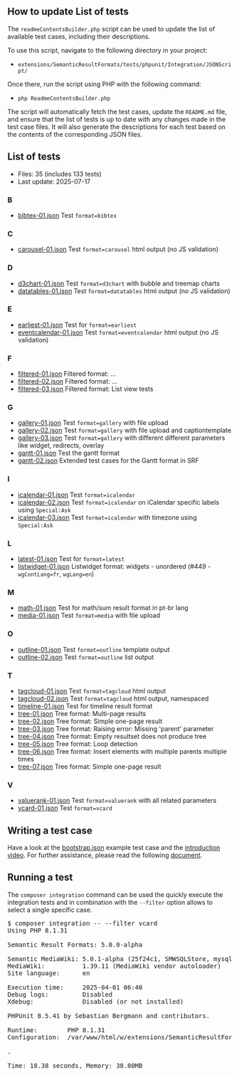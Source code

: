 ## How to update List of tests

The `readmeContentsBuilder.php` script can be used to update the list of available test cases, including their descriptions.

To use this script, navigate to the following directory in your project:
- `extensions/SemanticResultFormats/tests/phpunit/Integration/JSONScript/`

Once there, run the script using PHP with the following command:
- `php ReadmeContentsBuilder.php`

The script will automatically fetch the test cases, update the `README.md` file, and ensure that the list of tests is up to date with any changes made in the test case files.
It will also generate the descriptions for each test based on the contents of the corresponding JSON files.

<!-- Begin of generated contents by readmeContentsBuilder.php -->

## List of tests

- Files: 35 (includes 133 tests)
- Last update: 2025-07-17

### B
* [bibtex-01.json](https://github.com/SemanticMediaWiki/SemanticResultFormats/tree/master/tests/phpunit/Integration/JSONScript/TestCases/bibtex-01.json) Test `format=bibtex`

### C
* [carousel-01.json](https://github.com/SemanticMediaWiki/SemanticResultFormats/tree/master/tests/phpunit/Integration/JSONScript/TestCases/carousel-01.json) Test `format=carousel` html output (no JS validation)

### D
* [d3chart-01.json](https://github.com/SemanticMediaWiki/SemanticResultFormats/tree/master/tests/phpunit/Integration/JSONScript/TestCases/d3chart-01.json) Test `format=d3chart` with bubble and treemap charts
* [datatables-01.json](https://github.com/SemanticMediaWiki/SemanticResultFormats/tree/master/tests/phpunit/Integration/JSONScript/TestCases/datatables-01.json) Test `format=datatables` html output (no JS validation)

### E
* [earliest-01.json](https://github.com/SemanticMediaWiki/SemanticResultFormats/tree/master/tests/phpunit/Integration/JSONScript/TestCases/earliest-01.json) Test for `format=earliest`
* [eventcalendar-01.json](https://github.com/SemanticMediaWiki/SemanticResultFormats/tree/master/tests/phpunit/Integration/JSONScript/TestCases/eventcalendar-01.json) Test `format=eventcalendar` html output (no JS validation)

### F
* [filtered-01.json](https://github.com/SemanticMediaWiki/SemanticResultFormats/tree/master/tests/phpunit/Integration/JSONScript/TestCases/filtered-01.json) Filtered format: ...
* [filtered-02.json](https://github.com/SemanticMediaWiki/SemanticResultFormats/tree/master/tests/phpunit/Integration/JSONScript/TestCases/filtered-02.json) Filtered format: ...
* [filtered-03.json](https://github.com/SemanticMediaWiki/SemanticResultFormats/tree/master/tests/phpunit/Integration/JSONScript/TestCases/filtered-03.json) Filtered format: List view tests

### G
* [gallery-01.json](https://github.com/SemanticMediaWiki/SemanticResultFormats/tree/master/tests/phpunit/Integration/JSONScript/TestCases/gallery-01.json) Test `format=gallery` with file upload
* [gallery-02.json](https://github.com/SemanticMediaWiki/SemanticResultFormats/tree/master/tests/phpunit/Integration/JSONScript/TestCases/gallery-02.json) Test `format=gallery` with file upload and captiontemplate
* [gallery-03.json](https://github.com/SemanticMediaWiki/SemanticResultFormats/tree/master/tests/phpunit/Integration/JSONScript/TestCases/gallery-03.json) Test `format=gallery` with different different parameters like widget, redirects, overlay
* [gantt-01.json](https://github.com/SemanticMediaWiki/SemanticResultFormats/tree/master/tests/phpunit/Integration/JSONScript/TestCases/gantt-01.json) Test the gantt format
* [gantt-02.json](https://github.com/SemanticMediaWiki/SemanticResultFormats/tree/master/tests/phpunit/Integration/JSONScript/TestCases/gantt-02.json) Extended test cases for the Gantt format in SRF

### I
* [icalendar-01.json](https://github.com/SemanticMediaWiki/SemanticResultFormats/tree/master/tests/phpunit/Integration/JSONScript/TestCases/icalendar-01.json) Test `format=icalendar`
* [icalendar-02.json](https://github.com/SemanticMediaWiki/SemanticResultFormats/tree/master/tests/phpunit/Integration/JSONScript/TestCases/icalendar-02.json) Test `format=icalendar` on iCalendar specific labels using `Special:Ask`
* [icalendar-03.json](https://github.com/SemanticMediaWiki/SemanticResultFormats/tree/master/tests/phpunit/Integration/JSONScript/TestCases/icalendar-03.json) Test `format=icalendar` with timezone using `Special:Ask`

### L
* [latest-01.json](https://github.com/SemanticMediaWiki/SemanticResultFormats/tree/master/tests/phpunit/Integration/JSONScript/TestCases/latest-01.json) Test for `format=latest`
* [listwidget-01.json](https://github.com/SemanticMediaWiki/SemanticResultFormats/tree/master/tests/phpunit/Integration/JSONScript/TestCases/listwidget-01.json) Listwidget format: widgets - unordered (#449 - `wgContLang=fr`, `wgLang=en`)

### M
* [math-01.json](https://github.com/SemanticMediaWiki/SemanticResultFormats/tree/master/tests/phpunit/Integration/JSONScript/TestCases/math-01.json) Test for math/sum result format in pt-br lang
* [media-01.json](https://github.com/SemanticMediaWiki/SemanticResultFormats/tree/master/tests/phpunit/Integration/JSONScript/TestCases/media-01.json) Test `format=media` with file upload

### O
* [outline-01.json](https://github.com/SemanticMediaWiki/SemanticResultFormats/tree/master/tests/phpunit/Integration/JSONScript/TestCases/outline-01.json) Test `format=outline` template output
* [outline-02.json](https://github.com/SemanticMediaWiki/SemanticResultFormats/tree/master/tests/phpunit/Integration/JSONScript/TestCases/outline-02.json) Test `format=outline` list output

### T
* [tagcloud-01.json](https://github.com/SemanticMediaWiki/SemanticResultFormats/tree/master/tests/phpunit/Integration/JSONScript/TestCases/tagcloud-01.json) Test `format=tagcloud` html output
* [tagcloud-02.json](https://github.com/SemanticMediaWiki/SemanticResultFormats/tree/master/tests/phpunit/Integration/JSONScript/TestCases/tagcloud-02.json) Test `format=tagcloud` html output, namespaced
* [timeline-01.json](https://github.com/SemanticMediaWiki/SemanticResultFormats/tree/master/tests/phpunit/Integration/JSONScript/TestCases/timeline-01.json) Test for timeline result format
* [tree-01.json](https://github.com/SemanticMediaWiki/SemanticResultFormats/tree/master/tests/phpunit/Integration/JSONScript/TestCases/tree-01.json) Tree format: Multi-page results
* [tree-02.json](https://github.com/SemanticMediaWiki/SemanticResultFormats/tree/master/tests/phpunit/Integration/JSONScript/TestCases/tree-02.json) Tree format: Simple one-page result
* [tree-03.json](https://github.com/SemanticMediaWiki/SemanticResultFormats/tree/master/tests/phpunit/Integration/JSONScript/TestCases/tree-03.json) Tree format: Raising error: Missing 'parent' parameter
* [tree-04.json](https://github.com/SemanticMediaWiki/SemanticResultFormats/tree/master/tests/phpunit/Integration/JSONScript/TestCases/tree-04.json) Tree format: Empty resultset does not produce tree
* [tree-05.json](https://github.com/SemanticMediaWiki/SemanticResultFormats/tree/master/tests/phpunit/Integration/JSONScript/TestCases/tree-05.json) Tree format: Loop detection
* [tree-06.json](https://github.com/SemanticMediaWiki/SemanticResultFormats/tree/master/tests/phpunit/Integration/JSONScript/TestCases/tree-06.json) Tree format: Insert elements with multiple parents multiple times
* [tree-07.json](https://github.com/SemanticMediaWiki/SemanticResultFormats/tree/master/tests/phpunit/Integration/JSONScript/TestCases/tree-07.json) Tree format: Simple one-page result

### V
* [valuerank-01.json](https://github.com/SemanticMediaWiki/SemanticResultFormats/tree/master/tests/phpunit/Integration/JSONScript/TestCases/valuerank-01.json) Test `format=valuerank` with all related parameters
* [vcard-01.json](https://github.com/SemanticMediaWiki/SemanticResultFormats/tree/master/tests/phpunit/Integration/JSONScript/TestCases/vcard-01.json) Test `format=vcard`

<!-- End of generated contents by readmeContentsBuilder.php -->

## Writing a test case

Have a look at the [bootstrap.json](https://github.com/SemanticMediaWiki/SemanticResultFormats/tree/master/tests/phpunit/Integration/JSONScript/bootstrap.json) example test case and the [introduction video](https://youtu.be/7fDKjPFaTaY). For further assistance, please read the following [document](https://github.com/SemanticMediaWiki/SemanticMediaWiki/tree/master/tests/phpunit/Integration/JSONScript#designing-an-integration-test).

## Running a test

The `composer integration` command can be used the quickly execute the integration tests and in
combination with the `--filter` option allows to select a single specific case.

<pre>
$ composer integration -- --filter vcard
Using PHP 8.1.31

Semantic Result Formats: 5.0.0-alpha

Semantic MediaWiki: 5.0.1-alpha (25f24c1, SMWSQLStore, mysql)
MediaWiki:          1.39.11 (MediaWiki vendor autoloader)
Site language:      en

Execution time:     2025-04-01 06:40
Debug logs:         Disabled
Xdebug:             Disabled (or not installed)

PHPUnit 8.5.41 by Sebastian Bergmann and contributors.

Runtime:        PHP 8.1.31
Configuration:  /var/www/html/w/extensions/SemanticResultFormats/phpunit.xml.dist

.

Time: 18.38 seconds, Memory: 38.00MB
</pre>
